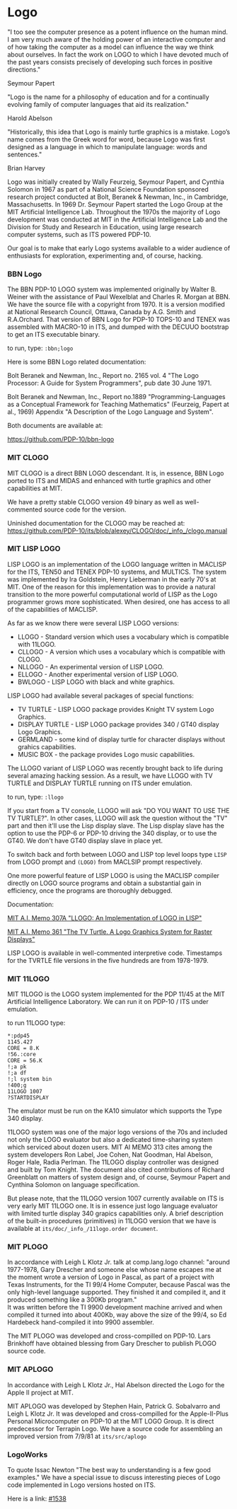 # Logo

"I too see the computer presence as a potent influence on the human mind. 
 I am very much aware of the holding power of an interactive computer and 
 of how taking the computer as a model can influence the way we think about 
 ourselves. In fact the work on LOGO to which I have devoted much of the past
 years consists precisely of developing such forces in positive directions."

Seymour Papert

"Logo is the name for a philosophy of education and for a continually 
 evolving family of computer languages that aid its realization."

Harold Abelson

"Historically, this idea that Logo is mainly turtle graphics is a mistake. 
Logo’s name comes from the Greek word for word, because Logo was first
designed as a language in which to manipulate language: words and sentences."

Brian Harvey

Logo was initially created by Wally Feurzeig, Seymour Papert, and Cynthia
Solomon in 1967 as part of a National Science Foundation sponsored research
project conducted at Bolt, Beranek & Newman, Inc., in Cambridge, Massachusetts.
In 1969 Dr. Seymour Papert started the Logo Group at the MIT Artificial Intelligence
Lab. Throughout the 1970s the majority of Logo development was conducted at MIT
in the Artificial Intelligence Lab and the Division for Study and Research in
Education, using large research computer systems, such as ITS powered PDP-10.

Our goal is to make that early Logo systems available to a wider audience of
enthusiasts for exploration, experimenting and, of course, hacking.

### BBN Logo

The BBN PDP-10 LOGO system was implemented originally by Walter B. Weiner with
the assistance of Paul Wexelblat and Charles R. Morgan at BBN. 
We have the source file with a copyright from 1970. It is a version modified at
National Research Council, Ottawa, Canada by A.G. Smith and R.A.Orchard.
That version of BBN Logo for PDP-10 TOPS-10 and TENEX was assembled with MACRO-10
in ITS, and dumped with the DECUUO bootstrap to get an ITS executable binary. 

to run, type:
`:bbn;logo`

Here is some BBN Logo related documentation:

 Bolt Beranek and Newman, Inc., Report no. 2165 vol. 4 "The Logo Processor: A Guide 
 for System Programmers", pub date 30 June 1971.

 Bolt Beranek and Newman, Inc., Report no.1889 "Programming-Languages as a Conceptual 
 Framework for Teaching Mathematics" (Feurzeig, Papert at al., 1969)
 Appendix "A Description of the Logo Language and System".

 Both documents are available at:

 https://github.com/PDP-10/bbn-logo
 
### MIT CLOGO

MIT CLOGO is a direct BBN LOGO descendant. It is, in essence, BBN Logo ported to ITS
and MIDAS and enhanced with turtle graphics and other capabilities at MIT.

We have a pretty stable CLOGO version 49 binary as well as well-commented source code
for the version.

Uninished documentation for the CLOGO may be reached at:
https://github.com/PDP-10/its/blob/alexey/CLOGO/doc/_info_/clogo.manual

### MIT LISP LOGO

LISP LOGO is an implementation of the LOGO language written in MACLISP for the ITS, TEN50
and TENEX PDP-10 systems, and MULTICS. The system was implemented by Ira Goldstein,
Henry Lieberman in the early 70's at MIT.
One of the reason for this implementation was to provide a natural transition to the more
powerful computational world of LISP as the Logo programmer grows more sophisticated.
When desired, one has access to all of the capabilities of MACLISP.

As far as we know there were several LISP LOGO versions:
- LLOGO - Standard version which uses a vocabulary which is compatible with 11LOGO.
- CLLOGO - A version which uses a vocabulary which is compatible with CLOGO.
- NLLOGO - An experimental version of LISP LOGO.
- ELLOGO - Another experimental version of LISP LOGO.
- BWLOGO - LISP LOGO with black and white graphics.

LISP LOGO had available several packages of special functions:
- TV TURTLE - LISP LOGO package provides Knight TV system Logo Graphics.
- DISPLAY TURTLE - LISP LOGO package provides 340 / GT40 display Logo Graphics.
- GERMLAND - some kind of display turtle for character displays without grahics capabilities.
- MUSIC BOX - the package provides Logo music capabilities.

The LLOGO variant of LISP LOGO was recently brought back to life during several amazing
hacking session. As a result, we have LLOGO with TV TURTLE and DISPLAY TURTLE running
on ITS under emulation.

to run, type:
`:llogo`

If you start from a TV console, LLOGO will ask "DO YOU WANT TO USE THE TV TURTLE?".
In other cases, LLOGO will ask the question without the "TV" part and then it'll use
the Lisp display slave. The Lisp display slave has the option to use the PDP-6 or PDP-10
driving the 340 display, or to use the GT40. We don't have GT40 display slave in place yet.

To switch back and forth between LOGO and LISP top level loops type `LISP` from LOGO
prompt and `(LOGO)` from MACLSIP prompt respectively.

One more powerful feature of LISP LOGO is using the MACLISP compiler directly on LOGO
source programs and obtain a substantial gain in efficiency, once the programs are
thoroughly debugged.

Documentation:

[MIT A.I. Memo 307A "LLOGO: An Implementation of LOGO in LISP"](https://dspace.mit.edu/bitstream/handle/1721.1/6221/AIM-307a.pdf?sequence=2)

[MIT A.I. Memo 361 "The TV Turtle. A Logo Graphics System for Raster Displays"](https://dspace.mit.edu/bitstream/handle/1721.1/5773/AIM-361.pdf?sequence=2)

LISP LOGO is available in well-commented interpretive code. Timestamps for the TVRTLE file
versions in the five hundreds are from 1978-1979.


### MIT 11LOGO

MIT 11LOGO is the LOGO system implemented for the PDP 11/45 at the MIT Artificial
Intelligence Laboratory. We can run it on PDP-10 / ITS under emulation.

to run 11LOGO type:
```
*:pdp45
1145.427
CORE = 8.K
!56.:core
CORE = 56.K
!;a pk
!;a df
!;l system bin
!400;g
11LOGO 1007
?STARTDISPLAY
```
The emulator must be run on the KA10 simulator which supports the Type 340 display.

11LOGO system was one of the major logo versions of the 70s and included not only
the LOGO evaluator but also a dedicated time-sharing system which serviced about
dozen users. MIT AI MEMO 313 cites among the system developers Ron Label, Joe Cohen,
Nat Goodman, Hal Abelson, Roger Hale, Radia Perlman. The 11LOGO display controller
was designed and built by Tom Knight. The document also cited contributions of Richard
Greenblatt on matters of system design and, of course, Seymour Papert and Cynthina
Solomon on language specification.

But please note, that the 11LOGO version 1007 currently available on ITS is very early
MIT 11LOGO one. It is in essence just logo language evaluator with limited turtle display
340 grapics capabilities only. A brief description of the built-in procedures (primitives)
in 11LOGO version that we have is available at `its/doc/_info_/11logo.order document`.

### MIT PLOGO

In accordance with Leigh L Klotz Jr. talk at comp.lang.logo channel:
"around 1977-1978, Gary Drescher and someone else whose name escapes me at the moment
wrote a version of Logo in Pascal, as part of a project with Texas Instruments, for
the TI 99/4 Home Computer, because Pascal was the only high-level language supported.
They finished it and compiled it, and it produced something like a 300Kb program."  
It was written before the TI 9900 development machine arrived and when compiled it turned
into about 400Kb, way above the size of the 99/4, so Ed Hardebeck hand-compiled it into
9900 assembler. 

The MIT PLOGO was developed and cross-compilled on PDP-10. Lars Brinkhoff have obtained
blessing from Gary Drescher to publish PLOGO source code.

### MIT APLOGO

In accordance with Leigh L Klotz Jr., Hal Abelson directed the Logo for the Apple II
project at MIT.

MIT APLOGO was developed by Stephen Hain, Patrick G. Sobalvarro and Leigh L Klotz Jr.
It was developed and cross-compilled for the Apple-II-Plus Personal Microcomputer on
PDP-10 at the MIT LOGO Group. It is direct predecessor for Terrapin Logo.
We have a source code for assembling an improved version from 7/9/81 at `its/src/aplogo`

### LogoWorks

To quote Issac Newton "The best way to understanding is a few good examples."
We have a special issue to discuss interesting pieces of Logo code implemented
in Logo versions hosted on ITS.

Here is a link:
[#1538](https://github.com/PDP-10/its/issues/1538)
